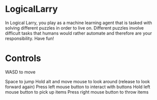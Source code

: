 # LogicalLarry
In Logical Larry, you play as a machine learning agent that is tasked with solving different puzzles in order to live on. Different puzzles involve difficult tasks that humans would rather automate and therefore are your responsibility. Have fun!

# Controls

WASD to move

Space to jump
Hold alt and move mouse to look around (release to look forward again)
Press left mouse button to interact with buttons
Hold left mouse button to pick up items
Press right mouse button to throw items
